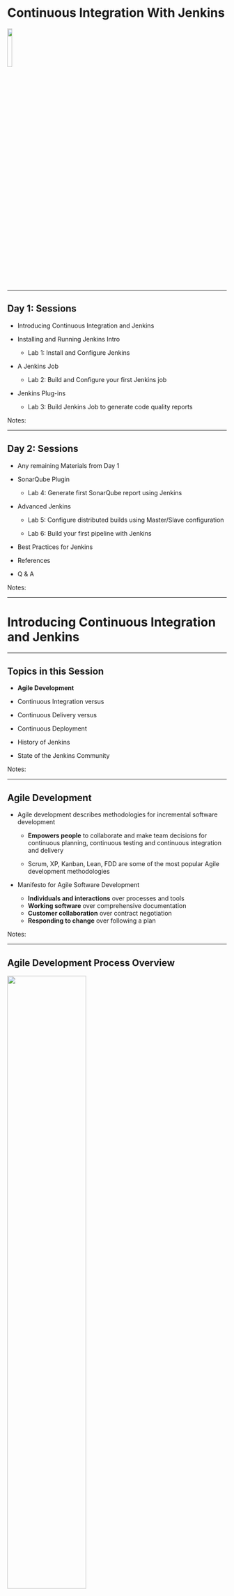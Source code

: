 # Continuous Integration With Jenkins

<img src="../../assets/images/jenkins/3rd-party/jenkins01.png" style="width:15%;"/><!-- {"left" : 7.56, "top" : 7.83, "height" : 3.3, "width" : 2.39} -->

---


## Day 1: Sessions


 * Introducing Continuous Integration and Jenkins

 * Installing and Running Jenkins Intro

     - Lab 1: Install and Configure Jenkins

 * A Jenkins Job

     - Lab 2: Build and Configure your first Jenkins job

 * Jenkins Plug-ins

     - Lab 3: Build Jenkins Job to generate code quality reports

Notes: 




---

## Day 2: Sessions


 * Any remaining Materials from Day 1

 * SonarQube Plugin

     - Lab 4: Generate first SonarQube report using Jenkins

 * Advanced Jenkins

     - Lab 5: Configure distributed builds using Master/Slave configuration

     - Lab 6: Build your first pipeline with Jenkins

 * Best Practices for Jenkins
 * References
 * Q & A 

Notes: 




---

# Introducing Continuous Integration and Jenkins

---


## Topics in this Session


 *  **Agile Development** 

 * Continuous Integration versus 

 * Continuous Delivery versus 

 * Continuous Deployment

 * History of Jenkins

 * State of the Jenkins Community

Notes: 




---

## Agile Development


 * Agile development describes methodologies for incremental software development

     - **Empowers people** to collaborate and make team decisions for continuous planning, continuous testing and continuous integration and delivery

     - Scrum, XP, Kanban, Lean, FDD are some of the most popular Agile development methodologies

 * Manifesto for Agile Software Development

     - **Individuals and interactions** over processes and tools
     - **Working software** over comprehensive documentation
     - **Customer collaboration** over contract negotiation
     - **Responding to change** over following a plan

Notes: 




---

## Agile Development Process Overview

<img src="../../assets/images/jenkins/Agile Development.png" style="width:60%;"/> <!-- {"left" : 2.44, "top" : 2.62, "height" : 8.46, "width" : 12.61} -->


Notes: 




---

## Agile Development Practices


 * Product Backlog and Spring Backlog
 * Sprints and Daily Sync
 * Burn down and velocity charts
 * Sprint review and retrospective
 * Simple design and Regular refactoring
 * Pair Programming
 * Test Driven Development
 * **Automation is the key**
 * **Continuous Integration (CI)**
 * **Continuous Delivery (CD)**
 * Definition of Done
 * Common "war-room" style work area

Notes: 




---

## CI and CD in Agile Development


 * Continuous Integration and Continuous Delivery become an essential ingredients for teams doing iterative and incremental software delivery in Agile Development

     - Developers share the common source code repository

     - Dedicated Continuous Integration environment

     - All code must pass unit tests

     - Integrate often

     - Regression tests run often

     - Code matrices are published

     - Every change to the system is releasable to production

     - **Automation is the key**

Notes: 




---

## Topics in this Session


 * Agile Development

 *  **Continuous Integration versus** 

 *  **Continuous Delivery versus** 

 *  **Continuous Deployment** 

 * History of Jenkins

 * State of the Jenkins Community

Notes: 




---

## Continuous Integration


 * Continuous Integration is a software development practice where members of a team **integrate their work frequently**, usually each person integrates at least daily - leading to **multiple integrations per day**. Each integration is verified by an automated build (including test) to detect integration errors as quickly as possible (Martin Fowler)

 * Goal is to merge and test the code **continuously** to catch issues early by **automating integration process**

     - Your project must have a reliable, repeatable, and automated build process involving no human intervention

 * Continuous Integration Server (aka Build Server Jenkins) is responsible for performing the integration tasks

 * Concepts of unit testing, static analysis, failing fast and automated testing are core to Continuous Integration

Notes: 




---

## Continuous Integrations Practices


 * Have a single source repository for all developers

 * Automate the build

 * Every change to VCS should make a new build 

 * Keep the build fast and trackable

 * Make your build self-testing

 * Test the build in production-like environment

 * Keep all verified releases in artifacts repository and available to everyone

 * Publish coding metrics

Notes: 




---

## Continuous Delivery 


 * Continuous Delivery is a **natural extension** of Continuous Integration

     - Every change to the system has passed all the relevant automated tests and it s ready to deploy in production

     - Team can release any version at the push of a button

     - But the deployment to production is **not automatic**

 * The goal of CD is to put business owners are in the control of making the software releases

 * Continuous Delivery is an absolute requirements of **DevOps practices**

Notes: 




---

## Continuous Deployment


 * Continuous Development is adding **automatic deployment to end users** in the Continuous Delivery process

 * Continuous Deployment is the practice of automatically deploying every successful build directly into production

     - Deploying the code to production as soon it  passes the automated and UAT tests

 * Continuous Deployment is not appropriate for many business scenarios

     - Business Owners prefer more predictable release cycle and not making code release to production every week

Notes: 




---

## Continuous Integration, Delivery and Deployment

<br/>

<img src="../../assets/images/jenkins/Continuous-Integration-Delivery-Deployment.png" style="width:55%;"/> <!-- {"left" : 4.11, "top" : 2.2, "height" : 9.31, "width" : 10.58} -->

Notes: 




---

## Topics in this Session


 * Agile Development

 * Continuous Integration versus 

 * Continuous Delivery versus 

 * Continuous Deployment

 *  **Jenkins and History of Jenkins** 

 * State of the Jenkins Community

Notes: 




---

## Jenkins


 * **Continuous Integration (CI) Server**

 * Open Source, Free and Written in Java

 * Large and Dynamic community with  massive adoption

 * Easy to Install in many different platforms

 * Easy to Use and friendly user interface

 * Lot of resources and tutorials available

 * More than 1000 plugins and new Plugins coming every week

 * Extensible architecture – easy to extend and customize

 * Distributed Builds

 * Many more things...

Notes: 




---

## How Jenkins Fits in CI and CD 

<img src="../../assets/images/jenkins/How-Jenkins-Fits.png" style="width:70%;"/> <!-- {"left" : 2.52, "top" : 2.41, "height" : 8.89, "width" : 12.46} -->

Notes: 




---

## Jenkins - History


 * Jenkins formerly known as **Hudson**

 * Hudson was first released by **Kohsuke Kawaguchi** of Sun Microsystems in 2005

 * Initially it was only used within Sun but by 2010 Hudson captured 70% of CI market share

 * Oracle bought Sun Microsystems in 2010

 * Due to Naming and open source dispute, Original Hudson team created new project Jenkins forked from Hudson

 * Oracle continued the development of Original Hudson

 * Majority of Hudson users **migrated to Jenkins** within few months of initial Jenkins phase

Notes: 




---

## Topics in this Session


 * Agile Development

 * Continuous Integration versus 

 * Continuous Delivery versus 

 * Continuous Deployment

 * History of Jenkins

 *  **State of the Jenkins Community** 

Notes: 




---

## State of the Jenkins Community


 * Largest install base of any open source continuous integration and delivery platform

 * More than **100K active users** in open source Jenkins CI project

 * Community contributed with more than **1000 plugins**

 * Over 1000+ public repositories on GitHub and strong commit activity

 * Quick feedback with addressing bugs and issues

 * Get answer on any questions from Jenkins user mailing list and Stackoverflow

     - Chances are  other people have had your question and may have a solution

 * Learn more about Jenkins at http://jenkins-ci.org/

Notes: 




---

## Total Jenkins Installations


 * More stats can be found at - http://stats.jenkins-ci.org/jenkins-stats/svg/svgs.html

 * 04/2007-04/2017

<img src="../../assets/images/jenkins/total-jenkins.png" style="width:40%;"/> <!-- {"left" : 9.08, "top" : 2.68, "height" : 8.01, "width" : 7.88} -->


Notes: 



---

## InfoQ CI Survery 2014


<img src="../../assets/images/jenkins/InfoQ_CI_Survery.png" style="width:50%;"/> <!-- {"left" : 4.61, "top" : 2.07, "height" : 6.54, "width" : 8.27} -->

 *  **Ref: https://jenkins-ci.org/blog/2014/04/11/infoq-ci-survey-2014** 

Notes: 




---

## Continuous integration is elusive


 * As above, Jenkins is king, however...

 * Survey says

     - 14% deploy on an hourly basis

     - 34% deploy once a day

     - 21% deploy weekly and 31% deploy less often than weekly

 * (See https://www.infoq.com/news/2017/03/agile-king-ci-ilusive-goal)

Notes: 



---

## Jenkins Very Active GitHub Repository 

<img src="../../assets/images/jenkins/3rd-party/Jenkins_GitHub_Repository.png" style="width:60%;"/> <!-- {"left" : 2.5, "top" : 2.68, "height" : 8.34, "width" : 12.5} -->


Notes: 




---

# Installing and Running Jenkins

---


## Topics in this Session


 *  **Installing Jenkins** 

     - Installing Jenkins from the jar File

     - Installing Jenkins in a Servlet Container 

     - Installing Jenkins using Platform Specific Installer 

 * Setup Security

 * Email and Version Control

 * Master/Slave Configurations

 * Lab 1: Install and Configure Jenkins  

Notes: 




---

## Installing Jenkins


 * **Easy to install** on different operating systems

 * Also available as installer or native package

 * Couple of options for installing Jenkins

     - Run as standalone application by launching with java -jar

     - Deployed on Servlet Container

     - Use platform specific package or installer

 * **Java is the only** requirement for installing Jenkins

     - Install latest Java

     - Set JAVA_HOME environment variable

Notes: 




---

## Download Jenkins - https://jenkins-ci.org/

<img src="../../assets/images/jenkins/3rd-party/download-jenkins.png" style="width:50%;"/> <!-- {"left" : 3.75, "top" : 2.73, "height" : 8.25, "width" : 10} -->


Notes: 




---

## Running Jenkins from the jar File


 * Download the WAR as instructed in the labs

 * Open command prompt and execute the following command

 *  `java –jar jenkins.war`

 * It uses Jetty to run Jenkins

Notes: 




---

## Installing Jenkins in a Servlet Container


 * **Tomcat and Jetty** are the most popular containers for Jenkins

     - Install  Tomcat at appropriate folder

     - Simply copy jenkins.war to $TOMCAT_HOME/webapps folder

 * You can install Jenkins on any other Servlet Containers 

 * However some containers may required minor configuration changes to work with Jenkins

Notes: 




---

## Installing Jenkins using Platform Specific Installer 


 * Installer and Native packages are available for popular Operating Systems such as Windows, Mac OS X and major Linux distributions

 * Windows Installer comes as ZIP file containing MSI package for Jenkins

     - Unzip the ZIP file

     - Run jenkins.x.x msi installer

     - Installer will create Windows service to start and stop Jenkins

 * MSI installer comes with a bundled JRE

Notes: 




---

## Verify Jenkins on the browser


 * Verify Jenkins by pointing your browser to http://localhost:8080

 * The screenshot below shows all labs completed

<img src="../../assets/images/jenkins/3rd-party/Continuous-Integration-With-Jenkins-Verify-Jenkins-on-the-browser-2.png" style="width:60%;"/> <!-- {"left" : 2.48, "top" : 3.91, "height" : 7.08, "width" : 12.54} -->


Notes: 




---

## Manage Jenkins 


 * **All in one configuration dashboard** for managing Jenkins

 * Configure JDKS, Ant, Maven, Security, Email and Version Controls

 * Install new plugins and update any existing plugins

     - Will review Gradle and Git plugins in this section

 * Configure parallel and distributed builds

 * Reload configuration from disk (xml files)

 * Lists Java System properties and system environment variables

 * View Jenkins logs and statistics in real time

Notes: 




---

## Manage Jenkins Screen

<img src="../../assets/images/jenkins/3rd-party/manage-jenkins.png" style="width:60%;"/> <!-- {"left" : 2.87, "top" : 2.56, "height" : 8.59, "width" : 11.75} -->

Notes: 




---

## Configure System


 * The two important tabs are "Configure System" and "Global Tool Configuration".

 * There you can set up JDK, Maven,  Ant,  Git  and  Gradle.


<img src="../../assets/images/jenkins/3rd-party/Configure-System.png" style="width:40%;"/> <!-- {"left" : 4.6, "top" : 4.23, "height" : 6.93, "width" : 8.29} -->

Notes: 



---

## Configure JDK 


 * Provide JDK name and JAVA_HOME

     - You can have multiple JDKs listed here

<img src="../../assets/images/jenkins/3rd-party/Continuous-Integration.png" style="width:60%;"/> <!-- {"left" : 1.24, "top" : 3.85, "height" : 5.8, "width" : 15.01} -->



Notes: 




---

## Configure Maven

<img src="../../assets/images/jenkins/3rd-party/Configure-Maven.png" style="width:60%;"/> <!-- {"left" : 1.82, "top" : 3.61, "height" : 5.17, "width" : 13.86} -->


Notes: 




---

## Gradle Jenkins Plugin


 * Install Gradle plugin using Manage Plugins link

     - Click on `Manage Jenkins` button on Jenkins vertical navigation

     - Then click on `Manage Plugins link`

     - Next click the `Available tab` and search for Gradle

     - Select the `Gradle plugin` and click on `Install without restart` button

 * After the installation, you will able to see Gradle plugin under `Installed` tab

<img src="../../assets/images/jenkins/3rd-party/Continuous-Integration-With-Jenkins-Gradle.png" style="width:80%;"/> <!-- {"left" : 0.46, "top" : 6.81, "height" : 1.83, "width" : 16.59} -->


Notes: 




---

## Gradle Configuration Section


 * The next thing is to configure Gradle to use in Jenkins job

     - Either you can install Gradle locally or you can have it installed automatically by Jenkins plugin

 * Click on Manage Jenkins link on the dashboard and then click on Configure System link

 * Navigate to Gradle section on the page and click on Add Gradle button

<img src="../../assets/images/jenkins/3rd-party/Continuous-Integration-With-Jenkins-Gradle-Configuration-Section-5.png" style="width:70%;"/> <!-- {"left" : 2.35, "top" : 5.72, "height" : 4.48, "width" : 12.81} -->


Notes: 




---

## Upgrade Jenkins


 * Upgrading Jenkins is pretty easy

     - Just replace your local jenkins.war with new version and restart Jenkins

     - Can upgrade Jenkins installation directly from web interface

 * **Don't forget to backup Jenkins** before upgrading, just in case (Jenkins keeps your data)

Notes: 




---

## Restart Jenkins using Web Interface


 * If you need to restart Jenkins, go to /safeRestart or /restart

     - This option will not work if  you are installing Jenkins with java -jar

 * **safeRestart** will restart Jenkins after the current builds have completed

     - http://localhost:8080/safeRestart

 * restart will force a restart without waiting for jobs to complete

     - http://localhost:8080/restart

Notes: 




---

## Topics in this Session


 * Installing Jenkins

     - Installing Jenkins from the jar File

     - Installing Jenkins in a Servlet Container 

     - Installing Jenkins using Platform Specific Installer 

 *  **Setup Security** 

 * Email and Version Control

 * Master/Slave Configurations

 * Lab 1: Install and Configure Jenkins  

Notes: 




---

## Setup Security


 * No Security enabled by default

 * Highly recommended to have Security enabled for your Jenkins configuration

 * Two Important Security Features

     - **Security Realms** 

        * Determines users and their passwords 

        * What groups the users belong to

     - **Authorization Strategy**

        * Who has access to what 

        * what users can do once they are logged in

Notes: 




---

## Security Configuration

<img src="../../assets/images/jenkins/3rd-party/Continuous-Integration-With-Jenkins-Security-Configuration-6.png" style="width:50%;"/> <!-- {"left" : 3.45, "top" : 2.4, "height" : 8.91, "width" : 10.59} -->



Notes: 




---

## Security Realms


 * Identify Jenkins users and establish user authentication methods

 * Few options for user authentication methods

     - Jenkin's Built-in User Database

     - Using an Active Directory

     - Using Unix User and Groups

     - Delegating to the Servlet Container 

Notes: 




---

## Jenkins Built-In User Database


 * Simplest and most popular authentication method for Jenkin's users

     - Very little configuration is required

 * Jenkins maintains its own user database

 * Users can sign up for their own accounts

 * Administrator can decide what these users are allowed to do

 * Adds all SCM users automatically to this internal database

Notes: 




---

## How to enable Jenkins Database


 * Click Enable Security

 * Click on Jenkins' own user database option

 * Then click on Allows users to sign up

<img src="../../assets/images/jenkins/3rd-party/Continuous-Integration-With-Jenkins-How-to-enable-Jenkins-Database-7.png" style="width:40%;"/> <!-- {"left" : 4.79, "top" : 4.81, "height" : 4.73, "width" : 7.92} -->



Notes: 




---

## View and Manage Users


 * By clicking on People item on dashboard, you can see list of all users

<br/>
<img src="../../assets/images/jenkins/3rd-party/Continuous-Integration-With-Jenkins-View-and-Manage-Users-8.png" style="width:70%;"/> <!-- {"left" : 2.91, "top" : 3.44, "height" : 6.83, "width" : 11.68} -->



Notes: 



---

## Authorization (In Global Security Configuration)


 * Identify what users are allowed to do once authenticated

 * Offers different strategies for most precise control 

 * Matrix-based Security is a more sophisticated approach

<img src="../../assets/images/jenkins/3rd-party/Continuous-Integration-With-Jenkins-Authorization-In-Global-Security-Configuration--9.png" style="width:70%;"/> <!-- {"left" : 2.61, "top" : 5.13, "height" : 3.96, "width" : 12.29} -->



Notes: 



---

## Matrix-based Security


 * Role-based approach - Different users will be created with different access

 * First to create an administrator user with all access

 * Give the Anonymous user only  Read access

 *  Add other users and grant them necessary access

<img src="../../assets/images/jenkins/3rd-party/Continuous-Integration-With-Jenkins-Matrix-based-Security-10.png" style="width:70%;"/> <!-- {"left" : 1.55, "top" : 5.27, "height" : 4.12, "width" : 14.39} -->



Notes: 



---

## Common Permissions


 * Overall 
     - Administer access
     - Run groovy scripts
     - Upload plugins or configure update center
 * Job
     - Create, Delete and Configure Jobs
     - Start a new build or Cancel a running build
 * View
     - Create, Delete and Configure views
 * SCM
     - Create a new tag in source code repository for any build
 * Slave
     - Create, Delete and Configure slaves
     - Connect or Disconnect slaves

Notes: 



---

## Topics in this Session


 * Installing Jenkins

     - Installing Jenkins from the jar File

     - Installing Jenkins in a Servlet Container 

     - Installing Jenkins using Platform Specific Installer 

 * Setup Security

 *  **Email and Version Control** 

 * Master/Slave Configurations

 * Lab 1: Install and Configure Jenkins  

Notes: 



---

## Mail Server Configuration


 * Email notification is fundamental notification technique

 * Mailer Plugin allows you to configure **email notifications**

 * Simple email setup 

     - Provide SMTP server

     - Provide other required parameters


<img src="../../assets/images/jenkins/3rd-party/Continuous-Integration-With-Jenkins-Mail-Server-Configuration-11.png" style="width:50%;"/> <!-- {"left" : 3.48, "top" : 5.36, "height" : 5.68, "width" : 10.55} -->




Notes: 



---

## Version Control


 * In-built support for CVS and Subversion

     - Requires no special configuration for both of them

 * Plugins are available for other version control like

     - Git
     - ClearCase
     - PVCS
     - Dimensions
     - StarTeam 

 * Will review **Subversion and Git** configuration in this session

Notes: 



---

## Working with Subversion


 * Subversion is part of Jenkins installation and so no special configuration required 

 * Simply provide Subversion repository URL in your job definition

     - Jenkins will automatically verify the URL and shows error if it is not valid

     - If repository URL requires authentication then Jenkins will prompt for credentials

Notes: 



---

## Working with Git


 * First Install Git on your build server

     - Include Git executable in your system path

 * Second install Git Plugin using Jenkins Plugin Manager

     - This plugin allows use of Git as a build SCM

</br>
<img src="../../assets/images/jenkins/3rd-party/Continuous-Integration-With-Jenkins-Working-with-Git-12.png" style="width:80%;"/> <!-- {"left" : 1.58, "top" : 5.55, "height" : 4.46, "width" : 14.34} -->


Notes: 



---

## Git Configuration Section


 * After the successful installation of Git Plugin, you will see Git section in Configure System page

 * You can add newer and older versions of Git executables in this section 

<img src="../../assets/images/jenkins/3rd-party/Continuous-Integration-With-Jenkins-Git-Configuration-Section-13.png" style="width:60%;"/> <!-- {"left" : 3.74, "top" : 4.79, "height" : 6.05, "width" : 10.02} -->



Notes: 



---

## Topics in this Session


 * Installing Jenkins

     - Installing Jenkins from the jar File

     - Installing Jenkins in a Servlet Container 

     - Installing Jenkins using Platform Specific Installer 

 * Setup Security

 * Email and Version Control

 * Lab 1: Install and Configure Jenkins  

Notes: 



---

## Topics in this Session


 * Installing Jenkins

     - Installing Jenkins from the jar File

     - Installing Jenkins in a Servlet Container 

     - Installing Jenkins using Platform Specific Installer 

 * Setup Security

 * Email and Version Control

 * Master/Slave Configurations

 *  **Lab 1: Install and Configure Jenkins** 

Notes: 



---

## Lab 1: Install and Configure Jenkins 


 * In this lab, you will learn how to install and configure Jenkins. This lab is prerequisite for the remaining labs in this training.

     - Install and Run Jenkins as standalone application

     - Enable Security to access and use Jenkins

     - Setup Java, Maven and Email configuration

     - Configure Gradle

     - Configure Git Version Control

Notes: 



---

# Jenkins Job

---


## Topics in this Session


 *  **Create a job** 

 * Configure a Job

     - Configure a Freestyle Job
     - Configure a Maven Job
     - Copy from Existing Jobs

 * Trigger a Build Job

     - Run a job manually
     - Run a job on a regular schedule
     - Run a job when source code is checked into version control
     - Run a Job After Another Job Finished

 * Lab 2 – Build and Configure your first Jenkins job

Notes: 



---

## Jenkins Build Jobs


 * A job defines a **sequence of repetitive tasks** for Jenkins to perform

 * A job could be any of these

     - Compiling project

     - Testing project

     - Packaging project

     - Deploying project to different environment

     - Running code quality metrics

Notes: 



---

## Jenkins Build Jobs


 * Jenkins supports different types of build jobs

     - **Freestyle Job:** general purpose jobs for combining any SCM with any build system. Most commonly used with Gradle builds

     - **Maven Job:** jobs specifically for Maven project to take advantage of POM files

     - **External Job:** record or monitor the execution of a process on local or remote servers

     - **Multi-configuration Job:** run the same job in different configurations

 * Jenkins also allows you to **copy from existing jobs** – very useful feature for quickly creating new jobs

 * Freestyle with Gradle and Maven Jobs are the most common build jobs

Notes: 



---

## First Build Job

<img src="../../assets/images/jenkins/3rd-party/First-Build-Job.png" style="width:80%;"/> <!-- {"left" : 0.85, "top" : 2.71, "height" : 8.29, "width" : 15.8} -->


Notes: 



---

## Jenkins List Views


 * Jenkins has built-in standard List Views where you can group jobs in different views

 * The additional View plugins are available for grouping and categorizing the jobs  

<img src="../../assets/images/jenkins/3rd-party/Continuous-Integration-With-Jenkins-Jenkins-List-Views-14.png" style="width:70%;"/> <!-- {"left" : 1.81, "top" : 4.4, "height" : 7.28, "width" : 13.88} -->




Notes: 



---

## Topics in this Session


 * Create a job

 *  **Configure a Job** 

     - Configure a Freestyle Job
     - Configure a Maven Job
     - Copy from Existing Jobs

 * Trigger a Build Job

     - Run a job manually
     - Run a job on a regular schedule
     - Run a job when source code is checked into version control
     - Run a Job After Another Job Finished

 * Lab 2 – Build and Configure your first Jenkins job

Notes: 



---

## Configuring Job


 * Any Freestyle or Maven job usually consists the following elements

     - Start with general job properties such as job name and description

     - Configure Version Control System such as Git or Subversion to obtain the project source code

     - Define build steps using Ant, Gradle, Maven, shell script, batch file or calling other Jenkins job  

     - Include post-build actions for archiving artifacts or email notification on build status

 * Version Control System and Post-build actions are optional steps

Notes: 



---

## General Options – Name and Old Builds


 * Name and Description 
     - Give the proper name and describe the purpose of the job

 * Discard Old Builds
     - Limits the number of builds to keep
     - Important setting for managing the disk space otherwise it will store all previous build artifacts

<img src="../../assets/images/jenkins/3rd-party/Continuous-Integration-With-Jenkins-General-Options-Name-and-Old-Builds-15.png" style="width:60%;"/> <!-- {"left" : 1.07, "top" : 5.99, "height" : 4.46, "width" : 15.36} -->



Notes: 



---

## Source Code Management


 * Jenkins can integrate with pretty much any version control system

     - Subversion and CVS are out the box

     - We installed Git plugin in earlier session

     - Once you configure particular version control system, Jenkins check out and builds the latest version of source code as continuous monitoring or regular interval


<img src="../../assets/images/jenkins/3rd-party/Continuous-Integration-With-Jenkins-Source-Code-Management-16.png" style="width:35%;"/> <!-- {"left" : 4.69, "top" : 5.74, "height" : 4.15, "width" : 8.12} -->

Notes: 



---

## Working with Git


 * In most cases, you only need to provide URL of the Git repository

 * Please note : for our labs, we point to a local Git repo


<img src="../../assets/images/jenkins/3rd-party/Continuous-Integration-With-Jenkins-Working-with-Git-17.png" style="width:70%;"/> <!-- {"left" : 2.13, "top" : 4.76, "height" : 4.2, "width" : 13.25} -->


Notes: 



---

## Git – Additional Functionalities


<img src="../../assets/images/jenkins/3rd-party/Additional-Functionalities.png" style="width:80%;"/> <!-- {"left" : 1.59, "top" : 2.5, "height" : 8.71, "width" : 14.31} -->



Notes: 



---

## Working with Subversion


 * Simply provide Subversion repository URL (similar to Git)

 * Jenkins will automatically verify the URL and prompts for authentication if credentials are required

 * Jenkins offers a few choices for selecting check-out Strategy

     - From fastest option (svn update as much as possible) to slowest and safest option of checking out fresh copy all the time

<br/>

<img src="../../assets/images/jenkins/3rd-party/Continuous-Integration-With-Jenkins-Working-with-Subversion-18.png" style="width:70%;"/> <!-- {"left" : 2.17, "top" : 6.42, "height" : 3.78, "width" : 13.16} -->


Notes: 



---

## Build Steps and Tools


 * Define the steps for building your project
     - Some jobs may need more than one build steps or others may not need any build steps

<img src="../../assets/images/jenkins/3rd-party/Continuous-Integration-With-Jenkins-Build-Steps-and-Tools-19.png" style="width:35%;float:right;"/> <!-- {"left" : 11.91, "top" : 2.7, "height" : 4.24, "width" : 5.13} -->

 * Built-in support for following build tools

     - Invoke Maven targets
     - Invoke Ant scripts
     - Running Windows batch commands or OS specific shell scripts

 * Other build tools such as Groovy, Gradle, Ruby, Python, Rake can be integrated with installing additional plugins



Notes: 



---

## Gradle Build Steps


 * There are two ways to run the Jenkins jobs with Gradle

     - Using Invoke Gradle through Gradle installation 

     - Using Gradle Wrapper without Gradle installation

 * In both options, you are only listing gradle tasks for the most Jenkins jobs


<img src="../../assets/images/jenkins/3rd-party/Continuous-Integration-With-Jenkins-Gradle-Build-Steps-20.png" style="width:70%;"/><!-- {"left" : 0.85, "top" : 5.24, "height" : 5.06, "width" : 15.8} -->

Notes: 



---

## Maven Build Steps


 * Maven build steps are also simple and easy to configure

 * You only need to enter Maven goal that you want to run


<img src="../../assets/images/jenkins/3rd-party/Continuous-Integration-With-Jenkins-Maven-Build-Steps-21.png" style="width:70%;"/> <!-- {"left" : 1.02, "top" : 4.15, "height" : 3.83, "width" : 15.46} -->

Notes: 



---

## Maven Build Steps – Advanced Properties

<img src="../../assets/images/jenkins/3rd-party/Maven-Build-Steps-Advanced-Properties.png" style="width:30%;float:right;"/> <!-- {"left" : 11.97, "top" : 1.93, "height" : 7.22, "width" : 5.25} -->



 * POM field is for overriding the default pom.xml file location

 * Properties field is used to pass properties into Maven build process (like –D with maven goal)

 * JVM options for configuring more memory with maven build

 * You can specify different maven repository or settings file

Notes: 



---

## Ant Build Steps


 * Configuring as Ant build step is as simple as Maven build steps

 * You just need to provide the name of Ant target that you want to run

 * If it is default main target in build.xml, then you are not required to provide target name in the build step


<img src="../../assets/images/jenkins/3rd-party/Continuous-Integration-With-Jenkins-Ant-Build-Steps-22.png" style="width:80%;"/> <!-- {"left" : 0.95, "top" : 5.5, "height" : 2.51, "width" : 15.61} -->

Notes: 



---

## Ant Build Steps – Advanced Properties


 * Build File option can be used to override the default build file (build.xml in root directory)


<img src="../../assets/images/jenkins/3rd-party/Ant-Build-Steps-Advanced-Properties.png" style="width:30%;float:right;"/><!-- {"left" : 12.08, "top" : 3.3, "height" : 4.06, "width" : 4.67} -->


 * Properties option is used to pass the properties to an Ant script

 * Java Options can be used to specify Java memory limits

Notes: 



---

## Execute shell


 * You can also execute shell script local or remote to run some commands such as copying the artifacts to server folder

 * If the shell script does not have header like #! then the default shell configuration will be used

 * You can use SSH for run the commands on the remote server


<img src="../../assets/images/jenkins/3rd-party/Continuous-Integration-With-Jenkins-Execute-shell-23.png" style="width:80%;"/> <!-- {"left" : 0.62, "top" : 5.94, "height" : 1.82, "width" : 16.26} -->

Notes: 



---

## Execute Windows Batch Command


 * Run Windows commands or batch scripts. It will be run in the workspace as the current directory

 * The Batch command is running inside a cmd

     - No need to specifically start a new one

     - Just "call" your BAT file


<img src="../../assets/images/jenkins/3rd-party/Continuous-Integration-With-Jenkins-Execute-Windows-Batch-Command-24.png" style="width:80%;"/> <!-- {"left" : 0.06, "top" : 5.82, "height" : 1.99, "width" : 17.39} -->

Notes: 



---

## Post Build Actions


 * Optional steps for collecting or reporting information out of the build or notifying other people or systems

 * The following are the out of the box Post Build Actions

     - Publish Javadoc 

     - Publish JUnit test result report

     - Archive the artifacts

     - Email Notification about build results

     - Trigger other Jenkins jobs

 * You can install additional plugins to add more Post Build Action Items

     - Such as build status notification to Slack channel using Jenkins Slack Plugin

Notes: 



---

## Post Build – Email Notification


 * Click on Email Notification from Post Build Actions and enter email addresses to inform when the build breaks

 * Can configure to send separate emails to individuals who's last commits broke the build


<img src="../../assets/images/jenkins/3rd-party/Continuous-Integration-With-Jenkins-Post-Build-Email-Notification-25.png" style="width:80%;"/> <!-- {"left" : 0.42, "top" : 5.28, "height" : 3.15, "width" : 16.65} -->


Notes: 



---

## Configure Maven Job


 * Jenkins provides excellent built-in Maven support to take advantage of Maven POM file 

 * The job elements are still the same as FreeStyle build job, but it is much more straight forward with few differences (listed below)  for configuring a Maven job

 * Jenkins builds Maven jobs automatically whenever a SNAPSHOT dependency is built 

     - Jenkins read dependencies from POM and if any of the SNAPSHOT dependency changes then it automatically trigger to build your job

 * Build Section has only one step for invoking a single Maven goal

 * Post Build Actions provide extra option for deploying job artifacts to Maven repository such as Nexus or Artifactory 

Notes: 



---

## Copy From Existing Job


 * Jenkins provides a very useful way to create new job by just copying an existing job

     - Quick option for creating jobs similar to existing jobs

<img src="../../assets/images/jenkins/3rd-party/Continuous-Integration-With-Jenkins-Copy-From-Existing-Job-26.png" style="width:60%;"/> <!-- {"left" : 3.49, "top" : 4.54, "height" : 6.17, "width" : 10.52} -->





Notes: 



---

## Topics in this Session


 * Create a job

 * Configure a Job

     - Configure a Freestyle Job
     - Configure a Maven Job
     - Copy from Existing Jobs

 *  **Trigger a Build Job** 

     - Run a job manually
     - Run a job on a regular schedule
     - Run a job when source code is checked into version control
     - Run a Job After Another Job Finished

 * Lab 2 – Build and Configure your first Jenkins job

Notes: 



---

## Run Job Manually


 * Most likely the job will trigger automatically based on some external factors or regular schedule

 * You may want to run the job manually in some scenario using human intervention

 * Don't configure anything in the build trigger section for Manual jobs


<img src="../../assets/images/jenkins/3rd-party/Continuous-Integration-With-Jenkins-Run-Job-Manually-27.png" style="width:70%;"/> <!-- {"left" : 1.36, "top" : 6.55, "height" : 3.28, "width" : 14.78} -->




Notes: 



---

## Build Now

<img src="../../assets/images/jenkins/3rd-party/Build-Now.png" style="width:70%;"/> <!-- {"left" : 2.62, "top" : 2.42, "height" : 8.88, "width" : 12.27} -->


Notes: 



---

## Run a job on a regular schedule


 * Trigger the build job at regular interval such as nightly build

 * Some long running jobs are good candidates for scheduled jobs

     - Jobs for generating and publishing code quality metrics and reports on Sonar

 * Jenkins uses cron-style syntax to schedule the jobs at regular interval


<img src="../../assets/images/jenkins/3rd-party/Continuous-Integration-With-Jenkins-Run-a-job-on-a-regular-schedule-28.png" style="width:70%;"/> <!-- {"left" : 1.22, "top" : 5.53, "height" : 4.22, "width" : 15.06} -->




Notes: 



---

## Cron Style Syntax


 * You can use @yearly, @annually, @monthly, @weekly, @daily, @midnight, @hourly to schedule the jobs
 * OR You can use cron style syntax in the following format

     - MINUTE HOUR DOM MONTH DOW
     - MINUTE – minutes within the hour (0-59)
     - HOUR – hour of the day (0-23)
     - DOM – day of the month (1-31)
     - MONTH – the month (1-12)
     - DOW – day of the week (0-7) where 0 and 7 are Sunday 

 * Examples
     - -*  *  *  *  *  represents once a minute
     - H/15	 *  *  *  * represents at every fifteen minutes
     - H   1  * * represents once a day on the 1st of every month
     - Note :  Jenkins encourages the use of 'H' to balance load across different times of day to avoid sudden spikes of activities

Notes: 



---

## Run a job when source code is checked into SCM


 * Polling the SCM is the best strategy for continuous integration builds

     - You want to build your jobs as quickly as there are changes in SCM

     - Manual and Scheduled builds are applicable in few scenarios but all other jobs should be configured with Polling SCM option

 * Jenkins polls the version control server at regular interval if any changes have been committed

     - If changes are committed then the Jenkins will build your job

 * Polling is very quick for Git and Subversion, however this is not effective solution for CVS

     - Alternatively Jenkins provides the post-commit hook script for triggering you build remotely

Notes: 



---

## SCM Polling Interval


 * Jenkins uses the same cron style syntax to configure polling schedule for SCM

<br/>

<img src="../../assets/images/jenkins/3rd-party/Continuous-Integration-With-Jenkins-SCM-Polling-Interval-29.png" style="width:80%;"/> <!-- {"left" : 0.31, "top" : 4.76, "height" : 3.99, "width" : 16.89} -->

Notes: 



---

## Run a Job After Another Job Finished


 * Jenkins also provides the option for running your job whenever another jobs finish building

 * You can specify one or more preceding build jobs to trigger your new job

 * This is useful feature for setting up a build pipeline

<img src="../../assets/images/jenkins/Continuous-Integration-With-Jenkins.png" style="width:80%;"/> <!-- {"left" : 0.71, "top" : 6.06, "height" : 2.47, "width" : 16.07} -->




Notes: 



---

## Run a Job After Another Job Finished -  Configuration 


 * When you configure this option for your new job, it will automatically configure the "Build other projects" section in the "Post-build Actions" of the preceding job

     - Basically, this configuration complements the "Build other projects" section in the "Post-build Actions" of an upstream project

 * This configuration also provide the option for triggering the new build even if the preceding build is unstable or fails


<img src="../../assets/images/jenkins/3rd-party/Continuous-Integration-With-Jenkins-Run-a-Job-After-Another-Job-Finished-Configuration--31.png" style="width:60%;"/> <!-- {"left" : 0.35, "top" : 6.35, "height" : 3.57, "width" : 16.79} -->



Notes: 



---

## Topics in this Session


 * Create a job

 * Configure a job

     - Configure a Freestyle job
     - Configure a Maven job
     - Copy from Existing jobs

 * Trigger a Build Job

     - Run a job manually
     - Run a job on a regular schedule
     - Run a job when source code is checked into version control
     - Run a job after another job finished

 *  **Lab 2 – Build and Configure your first Jenkins job** 

Notes: 



---

## Lab 2 – Build and Configure your first Jenkins job


 * In this lab you will configure and run your first Jenkins job to build your java project

     - Create new Freestyle job with Gradle build

     - Configure your Freestyle job to poll changes from Git project

     - Configure email notification for failed builds

     - Build and run tests for your java project

Notes: 



---

# Jenkins Plugins

---


## Topics in this Session


 *  **Code Coverage** 

 * Static Code Analysis

 * Performance Reporting

 * Change Reporting

 * Lab 3 – Build a Jenkins job to generate code quality reports

Notes: 



---

## Jenkins Plugins


 * In the previous session, our focus was the continuous build with the new changes from the version control

 * In this session, we will focus on how to use Jenkins to build quality product using different Jenkins plugins

     - Run tests and generate code coverage

     - Perform static code analysis

     - Run performance tests

 * Jenkins has more than 1,000 plugins

     - Will review a few popular plugins especially the ones that are used for building quality code

Notes: 



---

## Code Coverage 


 * Automated tests and code coverage metrics are the important steps in continuous integration and continuous delivery

 * Code Coverage is a very good indicator of how thoroughly your tests exercise your code base and can find areas of code that have not been tested by automated tests

 * Jenkins provides excellent support in generating code coverage metrics

     - Jenkins supports many of the popular code coverage tools

     - Cobertura, Emma, Clover, JaCoCo

 * We will review how to use Cobertura with Jenkins in this session 

     - the same steps are used for other code coverage plugins too

Notes: 



---

## Code Coverage Using Cobertura Plugin


 * First, install Cobertura plugin using Manage Plugins screen and restart Jenkins

 * Apply Cobertura plugin in Gradle or Maven build script

     - Update your project's Maven POM file to include Cobertura plugin and then run `mvn cobertura:cobertura`

     - Update build.gradle file to apply Cobertura plugin and then run `gradle cobertura` task

 * Configure Cobertura Coverage Report as part of "Post Build Actions"

Notes: 



---

## Adding Cobertura in build.gradle

```
 apply plugin: 'cobertura'  //required step

 buildscript {

 	repositories {

 			mavenCentral()

 		}

 	// How to find Cobertura
 	dependencies {

 		classpath 'net.saliman:gradle-cobertura-	plugin:2.2.4'

  	}

  }

  //Optional section for Cobertura properties

  cobertura {

  	coverageFormats = ['html', 'xml']

 }

```
 <!-- {"left" : 0, "top" : 2.14, "height" : 8.66, "width" : 12.79} -->


Notes: 



---

## Configure Jenkins Job to generate Cobertura XML


 * Next thing is to configure your Jenkins job to produce Cobertura xml coverage files

 * You will just add the cobertura task to the gradle build step


<img src="../../assets/images/jenkins/3rd-party/Continuous-Integration-With-Jenkins-Configure-Jenkins-Job-to-generate-Cobertura-XML-32.png" style="width:60%;"/> <!-- {"left" : 2.89, "top" : 4.93, "height" : 5.42, "width" : 11.71} -->



Notes: 



---

## Adding Cobertura in Post Build Actions 

<img src="../../assets/images/jenkins/3rd-party/Adding-Cobertura-in-Post-Build-Actions.png" style="width:60%;"/><!-- {"left" : 2.53, "top" : 2.37, "height" : 8.96, "width" : 12.45} -->



Notes: 



---

## Code Coverage Report


 * Build your jenkins job and you will able to see the code coverage report on your build job page

<img src="../../assets/images/jenkins/3rd-party/Code-Coverage-Report.png" style="width:70%;"/> <!-- {"left" : 2.12, "top" : 3.29, "height" : 8.06, "width" : 13.26} -->


Notes: 



---

## Topics in this Session


 * Code Coverage

 *  **Static Code Analysis** 

 * Performance Reporting

 * Change Reporting

 * Lab 3 – Build a Jenkins job to generate code quality reports

Notes: 



---

## Static Code Analysis


 * Static Code Analysis tools help to produce quality code by analyzing the source and byte code for possible defects and enforcing coding standards

     - Static Code Analysis tools play the role of automated pair programming with developers

 * We will review a few popular static code analysis tools with Jenkins

     - **FindBugs** is a widely used byte code analyzer tool for scanning your code to detect possible defects

     - **CheckStyle** is a source code analyzer tool for enforcing Java coding standards based on your rule set

     - **PMD** is another source code analyzer that finds common flaws such as unused objects, duplicate code, empty blocks, unnecessary caches and others based on your rule set

Notes: 



---

## Configuring FindBugs in build.gradle


 * You can apply Findbug plugin in build.gradle

 * That's the only required step needed to support Findbugs analysis
<br/>

 ```
//required step

 apply plugin: 'findbugs' 
```
<!-- {"left" : 0, "top" : 3.55, "height" : 1.66, "width" : 6.89} -->
Notes: 



---

## FindBugs – Optional Configuration


 * Additional configuration with findbugs task specifies which bug filter to include or exclude, setting not to fail build and updating effort and reportLevel




```
 //Optional configuration

  findbugs 

{

  	toolVersion = "2.0.1"

  	ignoreFailures = true

  	effort = "max"

  reportLevel = "low"

 }

```
<!-- {"left" : 0, "top" : 4.05, "height" : 5.32, "width" : 5.66} -->


Notes: 



---

## Configuring CheckStyle in build.gradle


 * The only required step is to apply checkstyle plugin to generate checkstyle analysis with gradle

 * Then you can set different properties with checkstyle task as needed

<br/>

```
  apply plugin: 'checkstyle'

  checkstyle {

 	ignoreFailures = true

  }
```
<!-- {"left" : 0, "top" : 3.96, "height" : 3.06, "width" : 6.74} -->

Notes: 



---

## Configuring PMD in build.gradle

```
  //Only required step to enable PMD 

  apply plugin: 'pmd'

  /*

  Other properties and ruleSets can be set under pmd task

  */

  pmd {

  ignoreFailures = true

 ruleSets = ["java-basic", "java-braces"]

 } 

```
<!-- {"left" : 0, "top" : 2.17, "height" : 6.01, "width" : 11.79} -->


Notes: 



---

## Install Static Code Analysis Plugins in Jenkins


 * Install static code analysis plugins through plugin manager 

     - The plugins related static code analysis is available under Build Reports category 

     - You can install Findbugs, PMD and Checkstyle plugins individually

     - Then you can also install Analysis Collector Plugin and Static Analysis Utilities plugins for a combined trend graph


<img src="../../assets/images/jenkins/3rd-party/Continuous-Integration-With-Jenkins-Install-Static-Code-Analysis-Plugins-in-Jenkins-33.png" style="width:70%;"/><!-- {"left" : 1.51, "top" : 6.15, "height" : 2.85, "width" : 14.48} -->


Notes: 



---

## Generating Static Code Analysis in Jenkins build


 * Gradle should include the following tasks to generate static code analysis reports as part of Jenkins build section of a job:

     - You can use `gradle check`

     - You can specify each task separately such as `pmd, findbugsMain, checkstyle`

 * Select the checkbox for generating FindBugs, Checkstyle and PMD reports in build settings

 * You can also select `Publish combined analysis reports` for aggregated results from FindBugs, Checkstyle and PMD

Notes: 



---

## Static Code Analysis Reports in Build Page

<img src="../../assets/images/jenkins/3rd-party/static-code-01.png" style="width:80%;"/> <!-- {"left" : 1.67, "top" : 2.5, "height" : 7.99, "width" : 14.15} -->


Notes: 



---

## Topics in this Session


 * Code Coverage

 * Static Code Analysis

 *  **Performance Reporting** 

 * Other Useful Plugins

 * Lab 3 – Build a Jenkins job to generate code quality reports

Notes: 



---

## Performance Reporting


 * Automated Performance Testing is a quick way to detect any performance issues and verify the performance against the Service Level Agreement (SLA)

 * Jenkins is very useful to automate the performance testing process

     - Run the load test with JMeter or Parasoft as part of Jenkins Job

     - Generate the reports using Performance plugin

 * JMeter simulates load on your application and measures the response time as the number of simulated users and requests increase 

 * The Performance plugin captures reports from JMeter and generates the trend report of performance and robustness

Notes: 



---

## Integrating JMeter in build.gradle


 * The Gradle JMeter plugin is a quick way to integrate JMeter into the build.gradle

```
apply plugin: 'jmeter'

 	buildscript {

     dependencies {

          classpath "com.github.kulya:jmeter-gradle-					plugin:1.3.1-2.6"

      }

    }
```
<!-- {"left" : 0, "top" : 3.46, "height" : 3.04, "width" : 13.61} -->

<br/>

 * Copy your JMeter tests (.jmx) files to your `<JavaProject>/src/test/jmeter` folder

 *  Run `gradle jmeterRun` task in your Jenkins job to run your JMeter tests

Notes: 



---

## Running reports with Performance Plugin


 * After installing Performance Plugin, click on "Publish test result report" as part of post build action items in your Jenkins job

 * Select JMeter from performance report drop down and specify the path to performance report files

<img src="../../assets/images/jenkins/3rd-party/Continuous-Integration-With-Jenkins-Running-reports-with-Performance-Plugin-34.png" style="width:60%;"/><!-- {"left" : 3.43, "top" : 5.26, "height" : 4.58, "width" : 10.65} -->



Notes: 



---

## Topics in this Session


 * Code Coverage

 * Static Code Analysis

 * Performance Reporting

 *  **Other Useful Plugins** 

 * Lab 3 – Build a Jenkins job to generate code quality reports

Notes: 



---

## Other Useful Plugins


 * **Changes Plugin** is used to generate a changelog from all previous builds to the last successful one
 * **Job Configuration History Plugin** keeps track of config changes in each build job including who did it. 
 * **Email Extension Plugin** extends Jenkins built-in email notification functionality
 * **Build Timeout Plugin** deals with hung builds
 * **SonarQube Plugin** integrates with Sonar to generate all-in-one quality report on Sonar server
 * **Jira Plugin** integrates Altassian Jira to Jenkins
 * **Copy Artifacts Plugin** is used to copy artifacts from another project
 * **Build Monitor Plugin** is a live job status monitor
 * **Workspace Cleanup Plugin** deletes your workspace before or after builds
 * **Disk-usage Plugin** keeps track of your disk space usage

Notes: 



---

## Topics in this Session


 * Code Coverage

 * Static Code Analysis

 * Performance Reporting

 * Other Useful Plugins

 *  **Lab 3 – Build a Jenkins job to generate code quality reports** 

Notes: 




---

## Lab 3 – Build a Jenkins job to generate code quality reports


 * In this lab you will build and run your Jenkins job to generate code quality reports

     - Create new Java Gradle project with Cobertura, Findbugs, Checkstyle and PMD plugins

     - Install new plugins in Jenkins

     - Configure new Freestyle Gradle job with code coverage and static code analysis plugins

     - Run the Jenkins job to generate quality reports

Notes: 




---

# SonarQube Plugin

---


## Topics in this Session


 *  **Install SonarQube** 

 * Integrate Jenkins with SonarQube 

 * Locate and Open Generated Report 

 * Review the Report's Organization

 * Lab 4 – Generate first SonarQube report using Jenkins

Notes: 




---

## Introducing SonarQube


 * SonarQube is a free and open source  **code quality platform** 

 * More than 50 plugins are available to extend SonarQube with CI and development tools

 * It is not just for Java: More than 20 programming languages are supported by SonarQube

 * Provides in-time code quality snapshots as well as trending of lagging and leading quality indicators

 * SonarQube analysis usually is performed  **over night or once a day** as it performs a full analysis on the entire code base and sends it to the server, which will process it and save the results to the SonarQube database. 

 * You can view different SonarQube reports for open source code here at http://nemo.sonarqube.org/

Notes: 




---

## Download and Install SonarQube


 * SonarQube is easy to install and configure

 * Follow our labs instructions


<img src="../../assets/images/jenkins/3rd-party/Continuous-Integration-With-Jenkins-Download-and-Install-SonarQube-35.png" style="width:50%;"/> <!-- {"left" : 3.71, "top" : 3.67, "height" : 7.44, "width" : 10.08} -->



Notes: 




---

## Configure SonarQube


 * Only one configuration step is necessary for SonarQube

     - To provide the database details in sonar.properties file

 * The sonar.properties file is available under conf folder

 * Supported databases are MySQL, Oracle, PostgreSQL and Microsoft SQLServer

 * The embedded H2 database is the default database used by SonarQube 

     - We will use the default embedded database for this course

     - However, the embedded database is not recommended for production use

Notes: 




---

## Topics in this Session


 * Install SonarQube 

 *  **Integrate Jenkins with SonarQube** 

 * Locate and Open Generated Report 

 * Review the Report's Organization

 * Lab 4 – Generate first SonarQube report using Jenkins

Notes: 




---

## Integrate SonarQube with Jenkins


 * Integrating SonarQube with Jenkins procedure contains the following four tasks

     - Install SonarQube Jenkins plugin

     - Configure SonarQube installation in Jenkins

     - Configure SonarQube Scanner/Runner in Jenkins

     - Enabling SonarQube analysis in a build job

 * Let's review each of the steps in next few slides

Notes: 




---

## Install SonarQube Jenkins Plugin


 * Install SonarQube plugin using Manage Plugins link

 * Click on `Manage Jenkins` button on Jenkins vertical navigation

 * Then click on `Manage Plugins` link

 * Next click the `Available` tab and search for `SonarQube`

 * Select the `SonarQube plugin` and click on `Install without` restart button

 * After the installation, you will able to see SonarQube  plugin under `Installed` tab

<img src="../../assets/images/jenkins/3rd-party/Continuous-Integration-With-Jenkins-Install-SonarQube-Jenkins-Plugin-36.png" style="width:80%;"/> <!-- {"left" : 1.95, "top" : 7.3, "height" : 2.78, "width" : 13.6} -->


Notes: 




---

## Configure SonarQube installation in Jenkins


 * Go to Manage Jenkins and choose Configure System

 * You will find SonarQube section at the bottom of the page

 * Then click on Add SonarQube button to add SonarQube local installation

     - Just need SonarQube server URL  

<img src="../../assets/images/jenkins/3rd-party/Continuous-Integration-With-Jenkins-Configure-SonarQube-installation-in-Jenkins-37.png" style="width:70%;"/> <!-- {"left" : 1.85, "top" : 5.38, "height" : 5.03, "width" : 13.8} -->


Notes: 



---

## SonarQube Scanner for Jenkins


 * SonarQube Scanner is the preferred option to analyze a project with SonarQube for non-Maven based projects

 * Requires a simple configuration file, sonar-project.properties in the root directory of the project (that is being analyzed) with following properties

     - sonar.projectKey (unique name in SonarQube instance)

     - sonar.projectName (project name displayed in SonarQube UI)

     - sonar.projectVersion (any unique project version, such as 1.0)

     - sonar.sources (relative path for source code, such as src)

Notes: 



---

## Configure SonarQube Runner in Jenkins


 * Go to Manage Jenkins and choose Configure System

 * Scroll down to the SonarQube Runner configuration section and click on Add SonarQube Runner

 * Just name the runner and install it automatically

<img src="../../assets/images/jenkins/3rd-party/Continuous-Integration-With-Jenkins-Configure-SonarQube-Runner-in-Jenkins-38.png" style="width:70%;"/> <!-- {"left" : 1.25, "top" : 5.59, "height" : 3.58, "width" : 15} -->


Notes: 



---

## Enabling SonarQube analysis in a build job


 * SonarSource provides different scanners to analyze your source code

     - SonarQube Scanner for Jenkins
     - SonarQube Scanner for Maven
     - SonarQube Scanner for Gradle
     - SonarQube Scanner for Ant
     - Details documentation on each of the Scanners - http://docs.sonarqube.org/display/SONAR/Analyzing+Source+Code

 * The SonarQube Scanner for Jenkins provides two ways to enable SonarQube analysis in a Jenkins build job

     - Build step to trigger the SonarQube analysis with the SonarQube Scanner for non-Maven projects
     - Add Post-build action to trigger the SonarQube for Maven based projects 

Notes: 



---

## Build step to trigger the SonarQube analysis


 * Create any Jenkins job or update existing job to select Invoke Standalone SonarQube Analysis from Build step

<img src="../../assets/images/jenkins/3rd-party/Continuous-Integration-With-Jenkins-Build-step-to-trigger-the-SonarQube-analysis-39.png" style="width:35%;"/> <!-- {"left" : 10.83, "top" : 3.55, "height" : 5.04, "width" : 5.88} -->


 * Nothing is required in SonarQube Analysis section if you are using default configuration for jdk, sonar-project.properties etc.

Notes: 



---

## Post-build action to trigger the SonarQube

<img src="../../assets/images/jenkins/3rd-party/Continuous-Integration-With-Jenkins-Post-build-action-to-trigger-the-SonarQube-40.png" style="width:30%;float:right;" /> <!-- {"left" : 12.15, "top" : 2.52, "height" : 7.09, "width" : 5.03} -->

 * On a new or existing Maven job, go to the Post-build Actions section and click on Add post-build action

 * If you select this option for non Maven jobs then your build job will fail



Notes: 



---

## Gradle SonarQube Plugin


 * The SonarQube Gradle plugin is the latest plugin released by SonarSource team for Gradle projects

 * It provides the ability to execute the SonarQube analysis via a regular Gradle task

     - Execute gradle sonarqube to generate sonar report

 * This is what you need to provide in build.gradle

```
apply plugin: 'org.sonarqube'

   sonarqube {

 		properties {

   		property "sonar.projectName", "My Project"

   		property "sonar.projectKey", "My:Project"

 		}

 	}

```
 <!-- {"left" : 0, "top" : 5.77, "height" : 4.79, "width" : 10.73} -->

Notes: 



---

## Topics in this Session


 * Install SonarQube

 * Integrate Jenkins with SonarQube 

 *  **Locate and Open Generated Report** 

 * Review the Report's Organization

 * Lab 4 – Generate first SonarQube report using Jenkins

Notes: 



---

## Locate and Open Generated Report 

 * Let's add new Build step to Invoke Standalone SonarQube Analysis **** in a Jenkins job configuration

 * Then Run the build job 

 * You can verify the SonarQube execution steps in the console and the console has sonar URL to browse the SonarQube report

<img src="../../assets/images/jenkins/3rd-party/Continuous-Integration-With-Jenkins-Locate-and-Open-Generated-Report--41.png" style="width:90%;"/> <!-- {"left" : 0.69, "top" : 5.87, "height" : 2.73, "width" : 16.12} -->



Notes: 



---

## Locate and Open Generated Report  - Continued


 * Refresh the dashboard of SonarQube and you will be able to view the recently generated report in SonarQube

 * Now click on the project to get more details on code quality metrics

<img src="../../assets/images/jenkins/3rd-party/Continuous-Integration-With-Jenkins-Locate-and-Open-Generated-Report-Continued-42.png" style="width:70%;"/> <!-- {"left" : 2.17, "top" : 5.17, "height" : 3.88, "width" : 13.16} -->


Notes: 



---

## Topics in this Session


 * Install SonarQube

 * Integrate Jenkins with SonarQube 

 * Locate and Open Generated Report 

 *  **Review the Report's Organization** 

 * Lab 4 – Generate first SonarQube report using Jenkins

Notes: 



---

## Review the Report's Organization


 * The complete Sonar report is organized in four sections and widgets to cover the Seven Axes of Quality 

     - Potential Bugs and Coding Rules: Are covered under Issues  section

     - Test : Are covered under code coverage section

     - Comments and Duplications: Are covered under Duplications section

     - Architecture / Design and Complexity: Are covered under Structure section

 * Let's review all different sections using SonarQube's own project code

     - https://nemo.sonarqube.org/ is the online instance of SonarQube dedicated to many open source projects

Notes: 



---

## Sonar Report - Project Home Page

<img src="../../assets/images/jenkins/3rd-party/Continuous-Integration-With-Jenkins-Sonar-Report-Project-Home-Page-43.png" style="width:60%;"/> <!-- {"left" : 3.43, "top" : 2.89, "height" : 7.93, "width" : 10.64} -->


Notes: 



---

## Sonar Report - Technical Debt and Issues

<img src="../../assets/images/jenkins/3rd-party/Continuous-Integration-With-Jenkins-Sonar-Report-Technical-Debt-and-Issues-44.png" style="width:60%;"/> <!-- {"left" : 2.45, "top" : 3.16, "height" : 7.38, "width" : 12.6} -->


Notes: 



---

## Sonar Report – Code Coverage

<img src="../../assets/images/jenkins/3rd-party/Continuous-Integration-With-Jenkins-Sonar-Report-Code-Coverage-45.png" style="width:60%;"/> <!-- {"left" : 2.05, "top" : 2.7, "height" : 8.02, "width" : 13.4} -->



Notes: 



---

## Sonar Report - Duplications

<img src="../../assets/images/jenkins/3rd-party/Continuous-Integration-With-Jenkins-Sonar-Report-Duplications-46.png" style="width:40%;"/> <!-- {"left" : 3.37, "top" : 2.26, "height" : 9.2, "width" : 10.76} -->


Notes: 



---

## Sonar Report – Structure and Complexity

<img src="../../assets/images/jenkins/3rd-party/Continuous-Integration-With-Jenkins-Sonar-Report-Structure-and-Complexity-47.png" style="width:50%;"/> <!-- {"left" : 3.85, "top" : 2.65, "height" : 8.41, "width" : 9.8} -->


Notes: 



---

## Topics in this Session


 * Install SonarQube

 * Integrate Jenkins with SonarQube 

 * Locate and Open Generated Report 

 * Review the Report's Organization

 *  **Lab 4 – Generate first SonarQube report** 

Notes: 



---

## Lab 4 – Generate first SonarQube report 


 * In this lab, you will install and configure SonarQube and run SonarQube analysis with your Java project

     - Download and Configure SonarQube

     - Start SonarQube Server

     - Install and Configure SonarQube Jenkins plugin

     - Configure SonarQube Runner in Jenkins

     - Enable SonarQube analysis in your Jenkins job

     - Run Jenkins job to generate SonarQube report

Notes: 



---

# Advanced Jenkins

---


## Topics in this Session


 *  **Monitor External Jobs** 

 * Matrix or Multi-Configuration Jobs

 * Distributed Builds

 * Concept of a Pipeline

 * Splitting a Big Job into Smaller Jobs

 * File Fingerprint Tracking

 * Using Jenkins for non-Java Projects

 * Lab 5: Configure distributed builds using Master/Slave configuration

 * Lab 6: Build your first pipeline

Notes: 



---

## Monitor External Jobs


 * Jenkins provides a job to monitor non-interactive execution of processes such as cron or batch jobs

     - You can monitor local as well as remote processes
     - Your external process sends output to a Jenkins job

 * Create a new job and choose external job as job type

<img src="../../assets/images/jenkins/3rd-party/Continuous-Integration-With-Jenkins-Monitor-External-Jobs-48.png" style="width:40%;"/> <!-- {"left" : 4.98, "top" : 5.32, "height" : 5.84, "width" : 7.54} -->



Notes: 



---

## Monitor External Jobs - Configuration


 * Only two fields are needed to configure this type of job

     - Name of External Monitoring Job

     - Meaningful description

<img src="../../assets/images/jenkins/3rd-party/Continuous-Integration-With-Jenkins-Monitor-External-Jobs-Configuration-49.png" style="width:60%;"/> <!-- {"left" : 3.04, "top" : 4.36, "height" : 5.49, "width" : 11.42} -->




Notes: 



---

## Requirements for External Process


 * Extract and Copy the following jars from Jenkins.war (WEB-INF/lib) to the folder where you are executing your external script


```
jenkins-core-*.jar 
    remoting-*.jar 
    ant-*.jar 
    commons-io-*.jar 
    commons-lang-*.jar 
    jna-posix-*.jar
    xstream-*.jar
```
 <!-- {"left" : 0, "top" : 3.53, "height" : 2.94, "width" : 6.91} -->


<br/>

 * JENKINS_HOME needs to be set to locate the Jenkins server

     - Include username:password@jenkinsUrl if the authentication is required

Notes: 



---

## How to Invoke Jenkins External Job


 * In Windows environment, you can create a .cmd file with the following lines

     - Jenkins-Lab-Monitor-Job is the name of Jenkins external monitoring job

     - jenkinsLab is a simple batch script that just lists directory content

     - Also notice the userId and password as part of Jenkins URL


```
set JENKINS_HOME=http://admin:admin@localhost:8080/

 java -jar jenkins-core-1.631.jar Jenkins-Lab-Monitor-Job cmd.exe /c jenkinsLab.bat

```
 <!-- {"left" : 0, "top" : 4.84, "height" : 1.31, "width" : 16.64} -->


Notes: 



---

## Output in Jenkins Dashboard


 * Once your external process runs, the outcome of the process will be sent to the Jenkins job

<img src="../../assets/images/jenkins/3rd-party/Continuous-Integration-With-Jenkins-Output-in-Jenkins-Dashboard-50.png" style="width:70%;"/> <!-- {"left" : 3.1, "top" : 3.88, "height" : 6.74, "width" : 11.31} -->



Notes: 



---

## Topics in this Session


 * Monitor External Jobs

 *  **Matrix or Multi-Configuration Jobs** 

 * Distributed Builds

 * Concept of a Pipeline

 * Splitting a Big Job into Smaller Jobs

 * File Fingerprint Tracking

 * Using Jenkins for non-Java Projects

 * Lab 5: Configure distributed builds using Master/Slave configuration

 * Lab 6: Build your first pipeline

Notes: 



---

## Matrix or Multi-Configuration Jobs


 * Multi-Configuration build jobs are very useful for running all possible combinations of parameters

 * Possible use cases

     - Build different versions of code for different customers

     - Build your code for different environments

     - Build your test suites in different browsers

 * The Configuration Matrix allows you to specify multiple-axis graph of the type of builds to create

 * Multi-configuration job is a build which spawns a new build for each configuration

 * The multi-configuration build does not end until all the configurations have been built

Notes: 



---

## Multi-Configuration Job Configuration 


 * To create a new Matrix job, simply choose Build Multi-Configuration project on the New Job page

 * The Matrix job has one important additional element 
     - Configuration Matrix for defining different configurations

 * You can define a different axis for JDK, Slaves and Label expression as well as provide your own custom parameters for User-defined Axis


<img src="../../assets/images/jenkins/3rd-party/Continuous-Integration-With-Jenkins-Multi-Configuration-Job-Configuration--51.png" style="width:30%;"/> <!-- {"left" : 10, "top" : 2.62, "height" : 4.92, "width" : 7.24} -->


Notes: 



---

## Multi-Configuration Matrix


 * Let's configure this job to test for different JDKs and  Operating Systems

     - First axis is for Master and Slave nodes
        * Master is Unix machine and Jenkins-Windows-Slave is Windows machine
     - Second Axis is for two different JDKs
        * JKD 1.7 and JDK 1.6 

 * The build can be configured to run in parallel or sequential mode
 * The combination filter is another option if you need to exclude some configuration combinations from the build

<img src="../../assets/images/jenkins/3rd-party/Continuous-Integration-With-Jenkins-Multi-Configuration-Matrix-52.png" style="width:50%;"/> <!-- {"left" : 2.6, "top" : 6.93, "height" : 4.12, "width" : 12.3} -->



Notes: 



---

## Run Multi-Configuration Job


 * The multi-configuration job is triggered and built like any other job

 * The Jenkins-Lab-Matrix-Job runs each of the four combinations separately

 * Build status and details can be viewed by clicking on each ball

<img src="../../assets/images/jenkins/3rd-party/Continuous-Integration-With-Jenkins-Run-Multi-Configuration-Job-53.png" style="width:60%;"/> <!-- {"left" : 3.78, "top" : 4.73, "height" : 5.61, "width" : 9.95} -->



Notes: 



---

## Topics in this Session


 * Monitor External Jobs

 * Matrix or Multi-Configuration Jobs

 *  **Distributed Builds** 

 * Concept of a Pipeline

 * Splitting a Big Job into Smaller Jobs

 * File Fingerprint Tracking

 * Using Jenkins for non-Java Projects

 * Lab 5: Configure distributed builds using Master/Slave configuration

 * Lab 6: Build your first pipeline

Notes: 



---

## Distributed Builds


 * Distributed Builds are the key for a scalable build architecture

 * Master and Slaves configuration supports distributing the workload of building projects to multiple Slave nodes

     - It can scale to at least 100 remote Slaves

 * We did review basics of Master and Slave in the earlier section

 * Let's review additional details in this section

     - How to setup Master and Slave nodes

     - How to associate build jobs with Master and Slave nodes

     - How to monitor Master and Slaves nodes

Notes: 



---

## Master/Slaves Architecture - Review

<img src="../../assets/images/jenkins/Master-Slaves-Architecture.png" style="width:60%;"/> <!-- {"left" : 1.78, "top" : 2.4, "height" : 7.59, "width" : 13.93} -->


Notes: 



---

## Setup Master Node


 * Master is just a basic Jenkins installation and only one Jenkins server is needed in the Master/Slaves Configuration

 * Master dispatches jobs to Slave nodes and at the same time, it can still build jobs it owns

     - Master distributes jobs to the slaves for the actual execution

     - Monitor the slaves by taking them offline or online as required

     - Record and present the build results

Notes: 



---

## Setup Slave Nodes


 * Go to Manage Jenkins screen and click on Manage Nodes 

 * Create new Slave node by clicking on the New Node button

 * Enter the name of your slave and select Dumb Slave type

 * After you click OK button, Jenkins will provide more options for setting up Slave Nodes

<img src="../../assets/images/jenkins/3rd-party/Continuous-Integration-With-Jenkins-Setup-Slave-Nodes-54.png" style="width:50%;"/> <!-- {"left" : 2.04, "top" : 5.72, "height" : 4.46, "width" : 13.42} -->



Notes: 



---

## Launching Slave Nodes


 * Each Slave runs the Slave agent program without installing full Jenkins on a slave

 * The executable slave.jar is used in creating Slave nodes

 * Various options for creating slave agents based on OS

     - Launch Slave agents via SSH 
     - Launch Slave agents via Java Web Start
     - Launch Slave agents by writing your own script
     - Launch Slave agents in Headless Mode

 * SSH is the common and preferred method for creating slaves on a Unix machine

     - Only need SSH and host name!

 * Java Web Start can be used where there are connectivity issues between Master and Slaves nodes due to firewall

Notes: 



---

## Launch Slave via Java Web Start – Slave Node


 * Now log into the Slave machine

 * Open slave node screen in your browser using a URL similar to this

 * http://[MasterJenkinsServerPath]/[Slave –Job-Name]/

 * You After clicking on Launch button, the Slave agent will be connected to the Master node and you will able to see the new Slave agent in Master Jenkins Manage Nodes screen

<img src="../../assets/images/jenkins/3rd-party/Continuous-Integration-With-Jenkins-Launch-Slave-via-Java-Web-Start-Slave-Node-55.png" style="width:50%;"/> <!-- {"left" : 2.93, "top" : 6.13, "height" : 4.81, "width" : 11.63} -->


Notes: 



---

## Associate build jobs with Master and Slave nodes


 * Once the Slave nodes are configured, you can configure which jobs will run on which node

 * Open Job configuration and select Restrict where this project can be run checkbox 


<img src="../../assets/images/jenkins/3rd-party/Continuous-Integration-With-Jenkins-Associate-build-jobs-with-Master-and-Slave-nodes-56.png" style="width:50%;"/> <!-- {"left" : 3.8, "top" : 4.65, "height" : 6.46, "width" : 9.91} -->

Notes: 



---

## Monitor Slave Nodes


 * Jenkins provides monitoring of Slave nodes through Manage Nodes screen

 * You can view load statistics, system information, build history and log from each of the Slave nodes

 * Jenkins also monitors key health metrics of slaves 

     - Response time
     - Low disk space and insufficient swap
     - Clock out of sync

 * Jenkins automatically takes slaves offline based on the health metrics

<img src="../../assets/images/jenkins/3rd-party/Continuous-Integration-With-Jenkins-Monitor-Slave-Nodes-57.png" style="width:50%;"/> <!-- {"left" : 4, "top" : 7.05, "height" : 4.01, "width" : 9.51} -->



Notes: 



---

## Topics in this Session


 * Monitor External Jobs

 * Matrix or Multi-Configuration Jobs

 * Distributed Builds

 *  **Concept of a Pipeline** 

 * Splitting a Big Job into Smaller Jobs

 * File Fingerprint Tracking

 * Using Jenkins for non-Java Projects

 * Lab 5: Configure distributed builds using Master/Slave configuration

 * Lab 6: Build your first pipeline

Notes: 



---

## Concept of Pipeline


 * Automated manifestation of the process for getting your source code from version control into hands of your users implemented via the continuous integration server

 * The build process is broken down into the following phases

     - Building code from Version Control
     - Running unit tests
     - Performing static code analysis
     - Packing and deploying artifacts to the repository
     - Running regression tests
     - Running performance tests
     - Deploying into different environments

 * Each of the above phases can be executed in series or parallel

     - If one phase is successful, it automatically moves on to the next phase

Notes: 



---

## Build Pipelines

<img src="../../assets/images/jenkins/3rd-party/Build-Pipelines.png" style="width:70%;"/> <!-- {"left" : 1.33, "top" : 2.32, "height" : 8.79, "width" : 14.88} -->


Notes: 



---

## Pipeline Practices


 * Repeatable and automated process to ensure that the source code is tested, analyzed and packaged for deployment

 * Only build artifacts once and deploy anywhere

 * Simplified and same process to support deployments to every environment 

     - Lower environments should be production-like

 * Have complete visibility from code to deployment and publish matrices

 * Stop the pipeline if any part of the pipeline fails

Notes: 



---

## Creating Pipeline with Jenkins

<img src="../../assets/images/jenkins/3rd-party/Continuous-Integration-With-Jenkins-Setup-Slave-Nodes-54.png" style="width:50%; float:right;"/> <!-- {"left" : 10.13, "top" : 2.5, "height" : 2.23, "width" : 6.71} -->

 * Pipeline in Jenkins is the process of automatically starting other jobs after the execution of a job

 * Jenkins has a built-in support to build other projects

 * Create the following jobs to demonstrate pipeline implementation in Jenkins

     - Build_LabProject will trigger Test_LabProject and StaticCodeAnalysis_LabProject

     - Test_LabProject and StaticCodeAnalysis_LabProject will trigger LoadTest_LabProject

     - LoadTest_LabProject will trigger Package_LabProject

 * In Post-build action items, you can select one or more builds that you want to trigger after this build is built



Notes: 



---

## Jenkins Build Pipeline Plugin


 * Jenkins Build Pipeline Plugin provides visualization of the build pipeline view that shows upstream and downstream connected jobs

 * Offers ability to define manual triggers for jobs

     - Useful in approval process for deploying in UAT environment

</br>
<img src="../../assets/images/jenkins/3rd-party/Continuous-Integration-With-Jenkins-Jenkins-Build-Pipeline-Plugin-59.png" style="width:90%;"/> <!-- {"left" : 0.3, "top" : 6.21, "height" : 2.33, "width" : 16.9} -->



Notes: 



---

## Jenkins Parameterized Trigger Plugin


 * Parameterized Trigger is another plugin you need to implement a pipeline in Jenkins

 * Build Pipeline plugin has dependencies on the Parameterized Trigger plugin

 * Parameterized Trigger plugin provides the basic triggering new build functionality and adds other useful features such as how to specify parameters for the new build

<img src="../../assets/images/jenkins/3rd-party/Continuous-Integration-With-Jenkins-Jenkins-Parameterized-Trigger-Plugin-60.png" style="width:50%;"/> <!-- {"left" : 0.58, "top" : 6.12, "height" : 4.96, "width" : 16.35} -->


Notes: 



---

## Create New Build Pipeline View


 * Go to the local Jenkins home page and click on + sign to create new view

<img src="../../assets/images/jenkins/3rd-party/Continuous-Integration-With-Jenkins-Create-New-Build-Pipeline-View-61.png" style="width:80%;"/> <!-- {"left" : 1.25, "top" : 3.79, "height" : 5.3, "width" : 15} -->


Notes: 



---

## Configure New Build Pipeline View


 * Only the required parameter is the name of initial job

     - Then it will traverse through the downstream jobs to build up entire pipeline

<img src="../../assets/images/jenkins/3rd-party/Configure-New-Build-Pipeline-View.png" style="width:70%;"/> <!-- {"left" : 2.93, "top" : 4.26, "height" : 5.85, "width" : 11.64} -->


Notes: 



---

## New Pipeline for Lab Project

<img src="../../assets/images/jenkins/New-Pipeline.png" style="width:90%;"/> <!-- {"left" : 1.61, "top" : 2.86, "height" : 7.71, "width" : 14.28} -->



Notes: 



---

## Topics in this Session


 * Monitor External Jobs

 * Matrix or Multi-Configuration Jobs

 * Distributed Builds

 * Concept of a Pipeline

 *  **Splitting a Big Job into Smaller Jobs** 

 * File Fingerprint Tracking

 * Using Jenkins for non-Java Projects

 * Lab 5: Configure distributed builds using Master/Slave configuration

 * Lab 6: Build your first pipeline

Notes: 



---

## Splitting a Big Job into Smaller Jobs


 * The large build may take a few hours for large complicated project with many modules

 * You can have many challenges with that type of long running build

     - Losing the value of continuous integration

     - No quick feedback on the committed changes

     - A lot more time wasted, especially painful with failed builds 

     - Unmaintainable build configuration

 * So the important practice is to split a big job into smaller jobs

     - One of the challenges is how the next jobs get artifacts from the previous jobs

Notes: 



---

## Archive Workspace from One Job to Next Jobs


 * The earlier job needs to pass workspace and other job artifacts to next jobs

     - The earlier job archives all the job artifacts into a zip file at the end of the build

     - Jenkins takes fingerprint of it and triggers the next job

     - The next job extracts the zip and executes the job using those files from an earlier job

     - This process will repeat for the next job

 * Jenkins offers a few plugins for creating smaller jobs

     - Clone Workspace SCM Plugin

     - Build Flow Plugin

     - Build Pipeline Plugin

     - Parameterized Trigger Plugin

Notes: 



---

## Jenkins Clone Workspace SCM Plugin


 * **Clone Workspace Plugin** archive the workspace from builds of one project and reuse them as source for another project

 * Basically this plugin allows you to divide a large task into smaller ones

     - Assume that the first job is just compiling source code

     - Then the next two jobs are reusing the workspace from the first job and running some other tasks on that

     - You not only save the time to execute the next two jobs but also reduce the total disk space by reusing the workspace

Notes: 



---

## Topics in this Session


 * Monitor External Jobs

 * Matrix or Multi-Configuration Jobs

 * Distributed Builds

 * Concept of a Pipeline

 * Splitting a Big Job into Smaller Jobs

 *  **File Fingerprint Tracking** 

 * Using Jenkins for non-Java Projects

 * Lab 5: Configure distributed builds using Master/Slave configuration

 * Lab 6: Build your first pipeline

Notes: 



---

## File Fingerprint Tracking


 * Fingerprint Tracking helps Jenkins to discover dependencies among your builds, and tracks your build artifacts

 *  A "fingerprint" is simply the MD5 checksum of a file

     - Jenkins maintains a database of md5sum which builds off projects using md5sum

 * Select Record fingerprints of files to track usage from Post-Build actions in your job configuration and include the files/artifacts that you want to fingerprint

<img src="../../assets/images/jenkins/3rd-party/Continuous-Integration-With-Jenkins-File-Fingerprint-Tracking-62.png" style="width:80%;" /> <!-- {"left" : 0.38, "top" : 6.5, "height" : 2.32, "width" : 16.79} -->


Notes: 



---

## Topics in this Session


 * Monitor External Jobs

 * Matrix or Multi-Configuration Jobs

 * Distributed Builds

 * Concept of a Pipeline

 * Splitting a Big Job into Smaller Jobs

 * File Fingerprint Tracking

 *  **Using Jenkins for non-Java Projects** 

 * Lab 5: Configure distributed builds using Master/Slave configuration

 * Lab 6: Build your first pipeline

Notes: 



---

## Using Jenkins for non-Java Projects


 * Jenkins is written in Java but not limited to being a CI server only for Java-based systems

 * Rapidly expanding to many other languages as they do not have viable CI server

 * Jenkins extensible plugins architecture and REST API make it portable to many non-Java systems

     - More tools and integrations are being added by the open community to support non-Java technologies

 * Jenkins is getting popular in the following:

     - .NET
     - C++
     - Python
     - Ruby
     - PHP

Notes: 



---

## Topics in this Session


 * Monitor External Jobs

 * Matrix or Multi-Configuration Jobs

 * Distributed Builds

 * Concept of a Pipeline

 * Splitting a Big Job into Smaller Jobs

 * File Fingerprint Tracking

 * Using Jenkins for non-Java Projects

 *  **Lab 5: Configure distributed builds using Master/Slave configuration** 

 * Lab 6: Build your first pipeline

Notes: 



---

## Lab 5: Configure distributed builds using Master/Slave configuration


 * In this lab, you will learn how to configure distributed builds using Master and Slaves architecture

     - Create new slave node

     - Launch new slave node using Java Web Start

     - Configure existing job to run with slave node

     - Monitor slave nodes through master node

Notes: 



---

## Topics in this Session


 * Monitor External Jobs

 * Matrix or Multi-Configuration Jobs

 * Distributed Builds

 * Concept of a Pipeline

 * Splitting a Big Job into Smaller Jobs

 * File Fingerprint Tracking

 * Using Jenkins for non-Java Projects

 * Lab 5: Configure distributed builds using Master/Slave configuration

 *  **Lab 6: Build your first pipeline** 

Notes: 



---

## Lab 6: Build your first pipeline


 * In this lab, you will build your first pipeline with Jenkins

     - Install Build Pipeline plugin

     - Install Parameterized Trigger plugin

     - Configure new jobs to build, test, analyze, and package the code

     - Create new Pipeline view

Notes: 



---

# Best Practices for Jenkins

---


## Best Practices for Jenkins


 * Culture Change

 * Attend to broken builds

 * Write unit tests

 * Re-use build scripts across IDE and Jenkins

 * Use your company's templates

 * Use Plugins effectively

Notes: 



---

## Culture Change


 * Shorter Releases

     - Help team to focus on one project / few priorities at a time
     - Reduce the maintenance of merging and maintaining multiple branches
     - Have production-like environment for UAT testing

 * Should be a single version control system for all source code

     - Should be able to build everything from a fresh checkout from the version control
     - Everyone should be working from the trunk and minimize the use of branches


Notes: 

---

## Culture Change


 * Make it a habit of committing often to the version control

     - It is easier to integrate your changes with other's changes
     - The conflicts will be resolved quickly and the team will get quick feedback of their changes

 * Use incremental Builds

     - Can help you to verify your changes as fast as possible as the incremental builds run fast
     - Run full builds just a few times in a day for QA deployments

Notes: 


---

## Attend to Broken Builds


 * Automate build and integration process to reduce number of failures

     - Single Click or Command should have capability to build entire code base

     - Quick feedback using fast and incremental builds 

 * Follow the principle of build once and deploy anywhere

 * Setup email notifications to report failed and unstable builds

 * Fixing broken builds is the top priority

     - Take ownership for addressing failures as soon as possible 

Notes: 



---

## Write unit tests


 * Follow the principles of Test Pyramids

     - Unit Tests > Service Tests > User Interface Tests
     - Unit tests should be the largest part of test automation strategy
     - User Interface tests should be performed sparingly because they are expensive, time consuming and sometimes partially redundant
     - Service layer tests should not be ignored as it fills the gaps between unit and user interface testing

 * Practice Test Driven Development

     - Make the goal of  **100% test coverage** and write tests first if possible
     - Also helps to implement better design and quality code

 * Automate the process for running tests and publishing code coverage reports

     - Leverage SonarQube to measure quality health of your code

Notes: 



---

## Reuse build scripts across IDE and Jenkins


 * Use **Groovy and Gradle** to reuse code and scripts across an IDE and Jenkins

 * Groovy and Gradle customize, configure, and extend the build process

 * Leverage Gradle and Groovy scripts as part of the actual build

     - Gradle is specifically focused on multi-project jobs

     - Run scriptler scripts as build steps to reuse them in multiple build jobs easily

Notes: 



---

## Use Discover Templates


 * Use Templates to manage multiple jobs with similar configuration

 * Use jobs as templates for other jobs

     - You can create few abstract templates jobs for building, testing and packaging

     - Then you can create multiple jobs from these templates for different modules or components or branches 

 * Use Multi-job builds to allow reusability of generic jobs across multiple projects

 * Use Templated builders to simplify common tasks

Notes: 



---

## Use Plugins Effectively


 * A better strategy is to  **not**  install new plugins or upgrade existing ones if not necessary

 * Quite a few duplicate plugins with similar features exist, so do your homework before installing plugin

 * Install one plugin at a time so you can verify your jobs after each install

     - Plugins may have compatibility issues with Jenkins as well as with other plugins

 * Uninstall the plugins if you are not using them

Notes: 



---

## References


 * http://jenkins-ci.org/

 * https://wiki.jenkins-ci.org/display/JENKINS/Home

 * https://wiki.jenkins-ci.org/display/JENKINS/Plugins

 * https://gradle.org/gradle-and-jenkins/

 * Jenkins – The Definitive Guide from O'REILLY

Notes: 



---

## Continuous Integration with Jenkins


 *  **Q & A** 

Notes: 



---

## Continuous Integration with Jenkins


 *  **Thank you!** 

Notes: 





